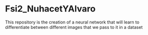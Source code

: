 # Fsi2_NuhacetYAlvaro
This repository is the creation of a neural network that will learn to differentiate between different images that we pass to it in a dataset
